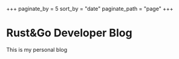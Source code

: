 +++
paginate_by = 5
sort_by = "date"
paginate_path = "page"
+++

# Rust&Go Developer Blog
This is my personal blog
